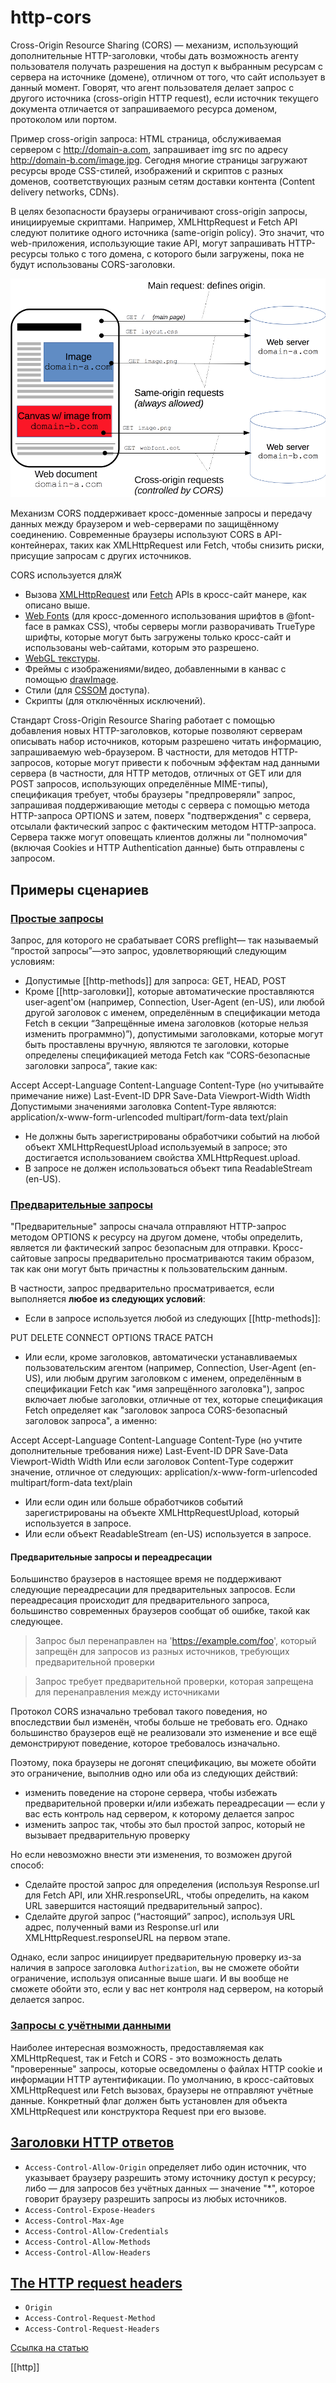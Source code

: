 # http-cors

Cross-Origin Resource Sharing (CORS) — механизм, использующий дополнительные HTTP-заголовки, чтобы дать возможность агенту пользователя получать разрешения на доступ к выбранным ресурсам с сервера на источнике (домене), отличном от того, что сайт использует в данный момент. Говорят, что агент пользователя делает запрос с другого источника (cross-origin HTTP request), если источник текущего документа отличается от запрашиваемого ресурса доменом, протоколом или портом.

Пример cross-origin запроса: HTML страница, обслуживаемая сервером с http://domain-a.com, запрашивает img src по адресу http://domain-b.com/image.jpg. Сегодня многие страницы загружают ресурсы вроде CSS-стилей, изображений и скриптов с разных доменов, соответствующих разным сетям доставки контента (Content delivery networks, CDNs).

В целях безопасности браузеры ограничивают cross-origin запросы, инициируемые скриптами. Например, XMLHttpRequest и Fetch API следуют политике одного источника (same-origin policy). Это значит, что web-приложения, использующие такие API, могут запрашивать HTTP-ресурсы только с того домена, с которого были загружены, пока не будут использованы CORS-заголовки.

![cors](../attachments/2021-06-04-23-00-29.png)

Механизм CORS поддерживает кросс-доменные запросы и передачу данных между браузером и web-серверами по защищённому соединению. Современные браузеры используют CORS в API-контейнерах, таких как XMLHttpRequest или Fetch, чтобы снизить риски, присущие запросам с других источников.

CORS используется дляЖ

- Вызова [XMLHttpRequest](https://developer.mozilla.org/ru/docs/Web/API/XMLHttpRequest) или [Fetch](https://developer.mozilla.org/en-US/docs/Web/API/Fetch_API) APIs в кросс-сайт манере, как описано выше.
- [Web Fonts](https://www.w3.org/TR/css-fonts-3/#font-fetching-requirements) (для кросс-доменного использования шрифтов в @font-face в рамках CSS), чтобы серверы могли разворачивать TrueType шрифты, которые могут быть загружены только кросс-сайт и использованы web-сайтами, которым это разрешено.
- [WebGL текстуры](https://developer.mozilla.org/en-US/docs/Web/API/WebGL_API/Tutorial/Using_textures_in_WebGL).
- Фреймы с изображениями/видео, добавленными в канвас с помощью [drawImage](https://developer.mozilla.org/en-US/docs/Web/API/CanvasRenderingContext2D/drawImage).
- Стили (для [CSSOM](https://developer.mozilla.org/en-US/docs/Web/CSS/CSSOM_View) доступа).
- Скрипты (для  отключённых исключений).

Стандарт Cross-Origin Resource Sharing работает с помощью добавления новых HTTP-заголовков, которые позволяют серверам описывать набор источников, которым разрешено читать информацию, запрашиваемую web-браузером. В частности, для методов HTTP-запросов, которые могут привести к побочным эффектам над данными сервера (в частности, для HTTP методов, отличных от GET или для POST запросов, использующих определённые MIME-типы), спецификация требует, чтобы браузеры "предпроверяли" запрос, запрашивая поддерживающие методы с сервера с помощью метода HTTP-запроса OPTIONS и затем, поверх "подтверждения" с сервера, отсылали фактический запрос с фактическим методом HTTP-запроса. Сервера также могут оповещать клиентов должны ли "полномочия" (включая Cookies и HTTP Authentication данные) быть отправлены с запросом.

## Примеры сценариев

### [Простые запросы](https://developer.mozilla.org/ru/docs/Web/HTTP/CORS#%D0%BF%D1%80%D0%BE%D1%81%D1%82%D1%8B%D0%B5_%D0%B7%D0%B0%D0%BF%D1%80%D0%BE%D1%81%D1%8B)

Запрос, для которого не срабатывает CORS preflight— так называемый “простой запросы”—это запрос, удовлетворяющий следующим условиям:

- Допустимые [[http-methods]] для запроса: GET, HEAD, POST
- Кроме [[http-заголовки]], которые автоматические проставляются user-agent'ом (например, Connection, User-Agent (en-US), или любой другой заголовок с именем, определённым в спецификации метода Fetch в секции “Запрещённые имена заголовков (которые нельзя изменить программно)”), допустимыми заголовками, которые могут быть проставлены вручную, являются те заголовки, которые определены спецификацией метода Fetch как “CORS-безопасные заголовки запроса”, такие как:

Accept
Accept-Language
Content-Language
Content-Type (но учитывайте примечание ниже)
Last-Event-ID
DPR
Save-Data
Viewport-Width
Width
Допустимыми значениями заголовка Content-Type являются:
application/x-www-form-urlencoded
multipart/form-data
text/plain

- Не должны быть зарегистрированы обработчики событий на любой объект XMLHttpRequestUpload используемый в запросе; это достигается использованием свойства XMLHttpRequest.upload.
- В запросе не должен использоваться объект типа ReadableStream (en-US).

### [Предварительные запросы](https://developer.mozilla.org/ru/docs/Web/HTTP/CORS#%D0%BF%D1%80%D0%B5%D0%B4%D0%B2%D0%B0%D1%80%D0%B8%D1%82%D0%B5%D0%BB%D1%8C%D0%BD%D1%8B%D0%B5_%D0%B7%D0%B0%D0%BF%D1%80%D0%BE%D1%81%D1%8B)

"Предварительные" запросы сначала отправляют HTTP-запрос методом OPTIONS к ресурсу на другом домене, чтобы определить, является ли фактический запрос безопасным для отправки. Кросс-сайтовые запросы предварительно просматриваются таким образом, так как они могут быть причастны к пользовательским данным.

В частности, запрос предварительно просматривается, если выполняется **любое из следующих условий**:

- Если в запросе используется любой из следующих [[http-methods]]:
  
PUT
DELETE
CONNECT
OPTIONS
TRACE
PATCH

- Или если, кроме заголовков, автоматически устанавливаемых пользовательским агентом (например, Connection, User-Agent (en-US), или любым другим заголовком с именем, определённым в спецификации Fetch как "имя запрещённого заголовка"), запрос включает любые заголовки, отличные от тех, которые спецификация Fetch определяет как "заголовок запроса CORS-безопасный заголовок запроса", а именно:
  
Accept
Accept-Language
Content-Language
Content-Type (но учтите дополнительные требования ниже)
Last-Event-ID
DPR
Save-Data
Viewport-Width
Width
Или если заголовок Content-Type содержит значение, отличное от следующих:
application/x-www-form-urlencoded
multipart/form-data
text/plain

- Или если один или больше обработчиков событий зарегистрированы на объекте XMLHttpRequestUpload, который используется в запросе.
- Или если объект ReadableStream (en-US) используется в запросе.

#### Предварительные запросы и  переадресации

Большинство браузеров в настоящее время не поддерживают следующие переадресации для предварительных запросов. Если переадресация происходит для предварительного запроса, большинство современных браузеров сообщат об ошибке, такой как следующее.

> Запрос был перенаправлен на 'https://example.com/foo', который запрещён для запросов из разных источников, требующих предварительной проверки

> Запрос требует предварительной проверки, которая запрещена для перенаправления между источниками

Протокол CORS изначально требовал такого поведения, но впоследствии был изменён, чтобы больше не требовать его. Однако большинство браузеров ещё не реализовали это изменение и все ещё демонстрируют поведение, которое требовалось изначально.

Поэтому, пока браузеры не догонят спецификацию, вы можете обойти это ограничение, выполнив одно или оба из следующих действий:

- изменить поведение на стороне сервера, чтобы избежать предварительной проверки и/или избежать переадресации — если у вас есть контроль над сервером, к которому делается запрос
- изменить запрос так, чтобы это был простой запрос, который не вызывает предварительную проверку
  
Но если невозможно внести эти изменения, то возможен другой способ:

- Сделайте простой запрос для определения (используя Response.url для Fetch API, или XHR.responseURL, чтобы определить, на каком URL завершится настоящий предварительный запрос).
- Сделайте другой запрос (“настоящий” запрос), используя URL адрес, полученный вами из Response.url или XMLHttpRequest.responseURL на первом этапе.

Однако, если запрос инициирует предварительную проверку из-за наличия в запросе заголовка `Authorization`, вы не сможете обойти ограничение, используя описанные выше шаги. И вы вообще не сможете обойти это, если у вас нет контроля над сервером, на который делается запрос.

### [Запросы с учётными данными](https://developer.mozilla.org/ru/docs/Web/HTTP/CORS#%D0%B7%D0%B0%D0%BF%D1%80%D0%BE%D1%81%D1%8B_%D1%81_%D1%83%D1%87%D1%91%D1%82%D0%BD%D1%8B%D0%BC%D0%B8_%D0%B4%D0%B0%D0%BD%D0%BD%D1%8B%D0%BC%D0%B8)

Наиболее интересная возможность, предоставляемая как XMLHttpRequest, так и Fetch и CORS - это возможность делать "проверенные" запросы, которые осведомлены о файлах HTTP cookie и информации HTTP аутентификации. По умолчанию, в кросс-сайтовых XMLHttpRequest или Fetch вызовах, браузеры не отправляют учётные данные. Конкретный флаг должен быть установлен для объекта XMLHttpRequest или конструктора Request при его вызове.

## [Заголовки HTTP ответов](https://developer.mozilla.org/ru/docs/Web/HTTP/CORS#%D0%B7%D0%B0%D0%B3%D0%BE%D0%BB%D0%BE%D0%B2%D0%BA%D0%B8_http_%D0%BE%D1%82%D0%B2%D0%B5%D1%82%D0%BE%D0%B2)

- `Access-Control-Allow-Origin` определяет либо один источник, что указывает браузеру разрешить этому источнику доступ к ресурсу; либо — для запросов без учётных данных — значение "*", которое говорит браузеру разрешить запросы из любых источников.
- `Access-Control-Expose-Headers`
- `Access-Control-Max-Age`
- `Access-Control-Allow-Credentials`
- `Access-Control-Allow-Methods`
- `Access-Control-Allow-Headers`

## [The HTTP request headers](https://developer.mozilla.org/ru/docs/Web/HTTP/CORS#the_http_request_headers)

- `Origin`
- `Access-Control-Request-Method`
- `Access-Control-Request-Headers`

[Ссылка на статью](https://developer.mozilla.org/ru/docs/Web/HTTP/CORS)

[[http]]
